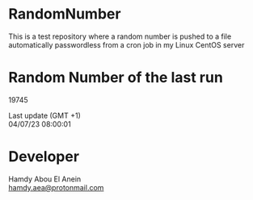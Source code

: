 # RandomNumber    
This is a test repository where a random number is pushed to a file automatically passwordless from a cron job in my Linux CentOS server    
# Random Number of the last run   
19745
      
Last update (GMT +1)    
04/07/23 08:00:01
# Developer    
Hamdy Abou El Anein   
hamdy.aea@protonmail.com
